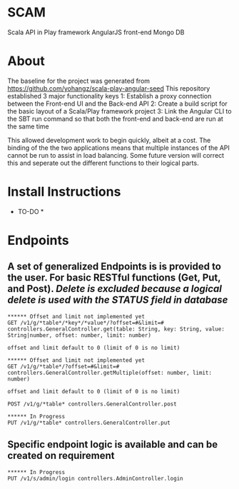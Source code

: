 # SCAM

Scala API in Play framework
AngularJS front-end
Mongo DB 

# About

The baseline for the project was generated from https://github.com/yohangz/scala-play-angular-seed
This repository established 3 major functionality keys
	1: Establish a proxy connection between the Front-end UI and the Back-end API
	2: Create a build script for the basic layout of a Scala/Play framework project
	3: Link the Angular CLI to the SBT run command so that both the front-end and back-end are run at the same time

This allowed development work to begin quickly, albeit at a cost. The binding of the the two applications means that multiple instances of the API cannot be run to assist in load balancing. Some future version will correct this and seperate out the different functions to their logical parts.

# Install Instructions
* TO-DO *

# Endpoints

## A set of generalized Endpoints is is provided to the user. For basic RESTful functions (Get, Put, and Post). *Delete is excluded because a logical delete is used with the STATUS field in database*

```
****** Offset and limit not implemented yet
GET /v1/g/*table*/*key*/*value*/?offset=#&limit=# controllers.GeneralController.get(table: String, key: String, value: String|number, offset: number, limit: number)

offset and limit default to 0 (limit of 0 is no limit)
```

```
****** Offset and limit not implemented yet
GET /v1/g/*table*/?offset=#&limit=# controllers.GeneralController.getMultiple(offset: number, limit: number)

offset and limit default to 0 (limit of 0 is no limit)
```

```
POST /v1/g/*table* controllers.GeneralController.post
```

```
****** In Progress
PUT /v1/g/*table* controllers.GeneralController.put
```

## Specific endpoint logic is available and can be created on requirement

```
****** In Progress
PUT /v1/s/admin/login controllers.AdminController.login
```

